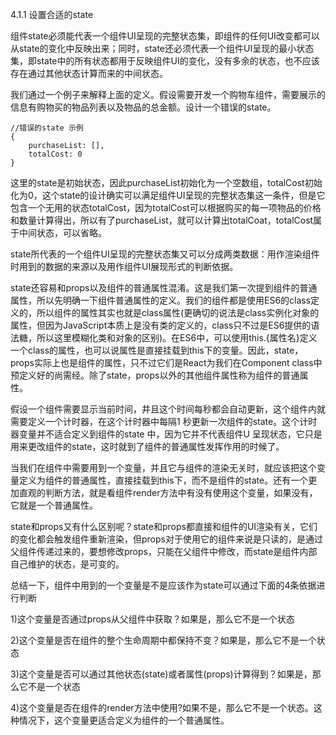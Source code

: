 4.1.1 设置合适的state

组件state必须能代表一个组件UI呈现的完整状态集，即组件的任何UI改变都可以从state的变化中反映出来；同时，state还必须代表一个组件UI呈现的最小状态集，即state中的所有状态都用于反映组件UI的变化，没有多余的状态，也不应该存在通过其他状态计算而来的中间状态。

 我们通过一个例子来解释上面的定义。假设需要开发一个购物车组件，需要展示的信息有购物买的物品列表以及物品的总金额。设计一个错误的state。

	//错误的state 示例
	{
		purchaseList: [],
		totalCost: 0
	}

这里的state是初始状态，因此purchaseList初始化为一个空数组，totalCost初始化为0，这个state的设计确实可以满足组件UI呈现的完整状态集这一条件，但是它包含一个无用的状态totalCost，因为totalCost可以根据购买的每一项物品的价格和数量计算得出，所以有了purchaseList，就可以计算出totalCoat，totalCost属于中间状态，可以省略。


state所代表的一个组件UI呈现的完整状态集又可以分成两类数据：用作渲染组件时用到的数据的来源以及用作组件UI展现形式的判断依据。

state还容易和props以及组件的普通属性混淆。这是我们第一次提到组件的普通属性，所以先明确一下组件普通属性的定义。我们的组件都是使用ES6的class定义的，所以组件的属性其实也就是class属性(更确切的说法是class实例化对象的属性，但因为JavaScript本质上是没有类的定义的，class只不过是ES6提供的语法糖，所以这里模糊化类和对象的区别)。在ES6中，可以使用this.{属性名}定义一个class的属性，也可以说属性是直接挂载到this下的变量。因此，state，props实际上也是组件的属性，只不过它们是React为我们在Component class中预定义好的尚需经。除了state，props以外的其他组件属性称为组件的普通属性。

假设一个组件需要显示当前时间，井且这个时间每秒都会自动更新，这个组件内就需要定义一个计时器，在这个计时器中每隔1 秒更新一次组件的state。这个计时器变量并不适合定义到组件的state 中，因为它并不代表组件U 呈现状态，它只是用来更改组件的state，这时就到了组件的普通属性发挥作用的时候了。

当我们在组件中需要用到一个变量，并且它与组件的渲染无关时，就应该把这个变量定义为组件的普通属性，直接挂载到this下，而不是组件的state。还有一个更加直观的判断方法，就是看组件render方法中有没有使用这个变量，如果没有，它就是一个普通属性。

state和props又有什么区别呢？state和props都直接和组件的UI渲染有关，它们的变化都会触发组件重新渲染，但props对于使用它的组件来说是只读的，是通过父组件传递过来的，要想修改props，只能在父组件中修改，而state是组件内部自己维护的状态，是可变的。

总结一下，组件中用到的一个变量是不是应该作为state可以通过下面的4条依据进行判断

1)这个变量是否通过props从父组件中获取？如果是，那么它不是一个状态

2)这个变量是否在组件的整个生命周期中都保持不变？如果是，那么它不是一个状态

3)这个变量是否可以通过其他状态(state)或者属性(props)计算得到？如果是，那么它不是一个状态

4)这个变量是否在组件的render方法中使用?如果不是，那么它不是一个状态。这种情况下，这个变量更适合定义为组件的一个普通属性。
